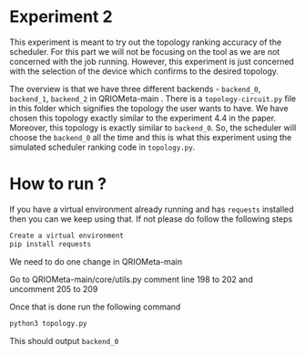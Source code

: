 # Experiment 2

This experiment is meant to try out the topology ranking accuracy of the scheduler. For this part we will not be focusing on the tool as we are not concerned with the job running. However, this experiment is just concerned with the selection of the device which confirms to the desired topology.

The overview is that we have three different backends - `backend_0`, `backend_1`, `backend_2` in QRIOMeta-main . There is a `topology-circuit.py` file in this folder which signifies the topology the user wants to have. We have chosen this topology exactly similar to the experiment 4.4 in the paper. Moreover, this topology is exactly similar to `backend_0`. So, the scheduler will choose the `backend_0` all the time and this is what this experiment using the simulated scheduler ranking code in `topology.py`.

# How to run ?

If you have a virtual environment already running and has `requests` installed then you can we keep using that. If not please do follow the following steps

```bash
Create a virtual environment
pip install requests
```

We need to do one change in QRIOMeta-main

Go to QRIOMeta-main/core/utils.py comment line 198 to 202 and uncomment 205 to 209

Once that is done run the following command

```bash
python3 topology.py
```

This should output `backend_0`
